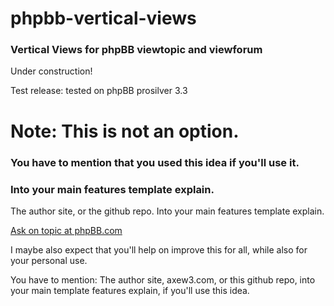 # phpbb-vertical-views
### Vertical Views for phpBB viewtopic and viewforum

Under construction!

Test release: tested on phpBB prosilver 3.3

# Note: This is not an option.
### You have to mention that you used this idea if you'll use it.
### Into your main features template explain.
The author site, or the github repo. Into your main features template explain.


[Ask on topic at phpBB.com](https://www.phpbb.com/community/viewtopic.php?p=15973420#p15973420 "phpBB.com help topic")

I maybe also expect that you'll help on improve this for all, while also for your personal use.


You have to mention: The author site, axew3.com, or this github repo,
into your main template features explain, if you'll use this idea.


